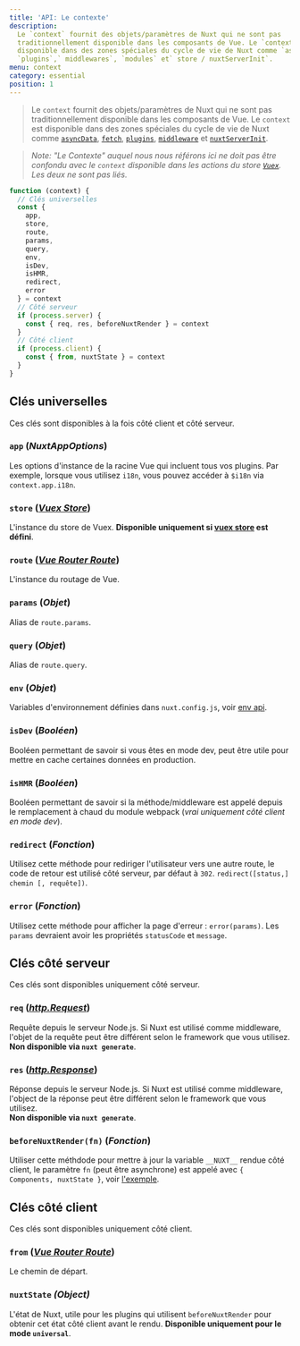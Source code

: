 ```yaml
---
title: 'API: Le contexte'
description:
  Le `context` fournit des objets/paramètres de Nuxt qui ne sont pas
  traditionnellement disponible dans les composants de Vue. Le `context` est
  disponible dans des zones spéciales du cycle de vie de Nuxt comme `asyncData`,
  `plugins`,` middlewares`, `modules` et` store / nuxtServerInit`.
menu: context
category: essential
position: 1
---
```


> Le `context` fournit des objets/paramètres de Nuxt qui ne sont pas
> traditionnellement disponible dans les composants de Vue. Le `context` est
> disponible dans des zones spéciales du cycle de vie de Nuxt comme
> [`asyncData`](/api), [`fetch`](/api/pages-fetch), [`plugins`](/guide/plugins),
> [`middleware`](/guide/routing#middleware) et
> [`nuxtServerInit`](/guide/vuex-store#the-nuxtserverinit-action).

> _Note: "Le Contexte" auquel nous nous référons ici ne doit pas être confondu
> avec le `context` disponible dans les actions du store
> [`Vuex`](https://vuex.vuejs.org/guide/actions.html). Les deux ne sont pas
> liés._

```js
function (context) {
  // Clés universelles
  const {
    app,
    store,
    route,
    params,
    query,
    env,
    isDev,
    isHMR,
    redirect,
    error
  } = context
  // Côté serveur
  if (process.server) {
    const { req, res, beforeNuxtRender } = context
  }
  // Côté client
  if (process.client) {
    const { from, nuxtState } = context
  }
}
```

## Clés universelles

Ces clés sont disponibles à la fois côté client et côté serveur.

### `app` (_NuxtAppOptions_)

Les options d'instance de la racine Vue qui incluent tous vos plugins. Par
exemple, lorsque vous utilisez `i18n`, vous pouvez accéder à `$i18n` via
`context.app.i18n`.

### `store` ([_Vuex Store_](https://vuex.vuejs.org/api/#vuex-store-instance-properties))

L'instance du store de Vuex. **Disponible uniquement si
[vuex store](/guide/vuex-store) est défini**.

### `route` ([_Vue Router Route_](https://router.vuejs.org/api/#the-route-object))

L'instance du routage de Vue.

### `params` (_Objet_)

Alias de `route.params`.

### `query` (_Objet_)

Alias de `route.query`.

### `env` (_Objet_)

Variables d'environnement définies dans `nuxt.config.js`, voir
[env api](/api/configuration-env).

### `isDev` (_Booléen_)

Booléen permettant de savoir si vous êtes en mode dev, peut être utile pour
mettre en cache certaines données en production.

### `isHMR` (_Booléen_)

Booléen permettant de savoir si la méthode/middleware est appelé depuis le
remplacement à chaud du module webpack (_vrai uniquement côté client en mode
dev_).

### `redirect` (_Fonction_)

Utilisez cette méthode pour rediriger l'utilisateur vers une autre route, le
code de retour est utilisé côté serveur, par défaut à `302`.
`redirect([status,] chemin [, requête])`.

### `error` (_Fonction_)

Utilisez cette méthode pour afficher la page d'erreur : `error(params)`. Les
`params` devraient avoir les propriétés `statusCode` et `message`.

## Clés côté serveur

Ces clés sont disponibles uniquement côté serveur.

### `req` ([_http.Request_](https://nodejs.org/api/http.html#http_class_http_incomingmessage))

Requête depuis le serveur Node.js. Si Nuxt est utilisé comme middleware, l'objet
de la requête peut être différent selon le framework que vous utilisez.
<br>**Non disponible via `nuxt generate`**.

### `res` ([_http.Response_](https://nodejs.org/api/http.html#http_class_http_serverresponse))

Réponse depuis le serveur Node.js. Si Nuxt est utilisé comme middleware,
l'object de la réponse peut être différent selon le framework que vous utilisez.
<br>**Non disponible via `nuxt generate`**.

### `beforeNuxtRender(fn)` (_Fonction_)

Utiliser cette méthdode pour mettre à jour la variable `__NUXT__` rendue côté
client, le paramètre `fn` (peut être asynchrone) est appelé avec
`{ Components, nuxtState }`, voir
[l'exemple](https://github.com/nuxt/nuxt.js/blob/cf6b0df45f678c5ac35535d49710c606ab34787d/test/fixtures/basic/pages/special-state.vue).

## Clés côté client

Ces clés sont disponibles uniquement côté client.

### `from` ([_Vue Router Route_](https://router.vuejs.org/api/#the-route-object))

Le chemin de départ.

### `nuxtState` _(Object)_

L'état de Nuxt, utile pour les plugins qui utilisent `beforeNuxtRender` pour
obtenir cet état côté client avant le rendu. **Disponible uniquement pour le
mode `universal`**.
